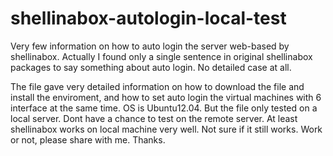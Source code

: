 # shellinabox-autologin-local-test
Very few information on how to auto login the server web-based by shellinabox. 
Actually I found only a single sentence in original shellinabox packages to say something about auto login. 
No detailed case at all.

The file gave very detailed information on how to download the file and install the enviroment, and how to set auto
login the virtual machines with 6 interface at the same time. OS is Ubuntu12.04.
But the file only tested on a local server. Dont have a chance to test on the remote server. 
At least shellinabox works on local machine very well.
Not sure if it still works. Work or not, please share with me. Thanks.
